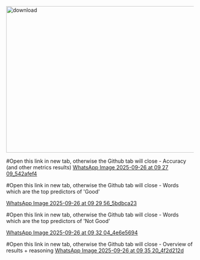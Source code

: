 
<img width="536" height="393" alt="download" src="https://github.com/user-attachments/assets/78220138-6cf8-44e9-b241-edd6d8e854a9" />

#Open this link in new tab, otherwise the Github tab will close - Accuracy (and other metrics results) 
[WhatsApp Image 2025-09-26 at 09 27 09_542afef4](https://github.com/user-attachments/assets/cbadd3ea-391a-4c3e-a549-6294a26ae012)


#Open this link in new tab, otherwise the Github tab will close - Words which are the top predictors of 'Good' 

[WhatsApp Image 2025-09-26 at 09 29 56_5bdbca23](https://github.com/user-attachments/assets/83fb1d8f-ecaf-4290-a92c-443e9376eab1)


#Open this link in new tab, otherwise the Github tab will close - Words which are the top predictors of 'Not Good' 

[WhatsApp Image 2025-09-26 at 09 32 04_4e6e5694](https://github.com/user-attachments/assets/fe48bfb8-8846-442e-9a0b-8a7ab24b3172)

#Open this link in new tab, otherwise the Github tab will close - Overview of results + reasoning
[WhatsApp Image 2025-09-26 at 09 35 20_4f2d212d](https://github.com/user-attachments/assets/f16df0a8-4210-41d2-8015-a71b03f884cc)

